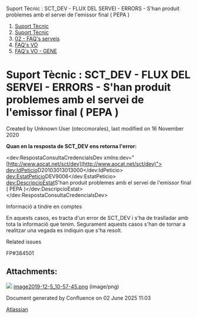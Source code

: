 Suport Tècnic : SCT\_DEV - FLUX DEL SERVEI - ERRORS - S'han produit problemes amb el servei de l'emissor final ( PEPA )  

1.  [Suport Tècnic](index.md)
2.  [Suport Tècnic](13893782.md)
3.  [02 - FAQ's serveis](26313393.md)
4.  [FAQ's VO](28705575.md)
5.  [FAQ's VO - GENE](28705577.md)

Suport Tècnic : SCT\_DEV - FLUX DEL SERVEI - ERRORS - S'han produit problemes amb el servei de l'emissor final ( PEPA )
=======================================================================================================================

Created by Unknown User (oteccmorales), last modified on 16 November 2020

**Quan en la resposta de SCT\_DEV ens retorna l'error:**

<dev:RespostaConsultaCredencialsDev xmlns:dev="[http://www.aocat.net/sct/dev](http://www.aocat.net/sct/dev)">  
<dev:IdPeticio>D20103013013000</dev:IdPeticio>  
<dev:EstatPeticio>DEV9006</dev:EstatPeticio>  
<dev:DescripcioEstat>S'han produit problemes amb el servei de l'emissor final ( PEPA )</dev:DescripcioEstat>  
</dev:RespostaConsultaCredencialsDev>

  

Informació a tindre en comptes

En aquests casos, es tracta d'un error de SCT\_DEV i s'ha de traslladar amb tota la informació que tenim. Segurament aquests casos s'han de tornar a realitzar una vegada es indiquin que s'ha resolt.

  

  

Related issues

FP#384501 

Attachments:
------------

![](images/icons/bullet_blue.gif) [image2019-12-5\_10-57-45.png](attachments/41519846/41519847.png) (image/png)  

Document generated by Confluence on 02 June 2025 11:03

[Atlassian](http://www.atlassian.com/)
